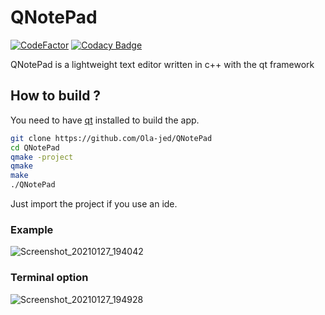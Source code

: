 # QNotePad

[![CodeFactor](https://www.codefactor.io/repository/github/ola-jed/qnotepad/badge)](https://www.codefactor.io/repository/github/ola-jed/qnotepad)
[![Codacy Badge](https://app.codacy.com/project/badge/Grade/c795bf59211b4d6ba9d656644b9bb241)](https://www.codacy.com/gh/Ola-jed/QNotePad/dashboard?utm_source=github.com&amp;utm_medium=referral&amp;utm_content=Ola-jed/QNotePad&amp;utm_campaign=Badge_Grade)

QNotePad is a lightweight text editor written in c++ with the qt framework

## How to build ?

You need to have [qt](https://www.qt.io/download-qt-installer) installed  to build the app. 

```bash
git clone https://github.com/Ola-jed/QNotePad
cd QNotePad
qmake -project
qmake
make
./QNotePad
```
Just import the project if you use an ide.
### Example
![Screenshot_20210127_194042](https://user-images.githubusercontent.com/66482155/106039127-0865ef80-60d9-11eb-8776-59e8f1af1000.png)

### Terminal option
![Screenshot_20210127_194928](https://user-images.githubusercontent.com/66482155/106039544-888c5500-60d9-11eb-9ed6-2d9c91f1bc81.png)
